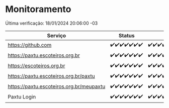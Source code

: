 # Monitoramento

Última verificação: 18/01/2024 20:06:00 -03

|Serviço|Status|Últimas 24h|
|---|---|---|
|https://github.com|<span title="2024-01-11: OK=24">✔️</span><span title="2024-01-12: OK=24">✔️</span><span title="2024-01-13: OK=24">✔️</span><span title="2024-01-14: OK=24">✔️</span><span title="2024-01-15: OK=24">✔️</span><span title="2024-01-16: OK=24">✔️</span><span title="2024-01-17: OK=23">✔️</span>|<span title="17/01/2024 20:07:00 -03 : 200">✔️</span><span title="17/01/2024 21:31:00 -03 : 200">✔️</span><span title="17/01/2024 22:48:00 -03 : 200">✔️</span><span title="17/01/2024 23:22:00 -03 : 200">✔️</span><span title="18/01/2024 00:07:00 -03 : 200">✔️</span><span title="18/01/2024 01:08:00 -03 : 200">✔️</span><span title="18/01/2024 02:06:00 -03 : 200">✔️</span><span title="18/01/2024 03:09:00 -03 : 200">✔️</span><span title="18/01/2024 04:06:00 -03 : 200">✔️</span><span title="18/01/2024 05:08:00 -03 : 200">✔️</span><span title="18/01/2024 06:06:00 -03 : 200">✔️</span><span title="18/01/2024 07:07:00 -03 : 200">✔️</span><span title="18/01/2024 08:04:00 -03 : 200">✔️</span><span title="18/01/2024 09:12:00 -03 : 200">✔️</span><span title="18/01/2024 10:09:00 -03 : 200">✔️</span><span title="18/01/2024 11:06:00 -03 : 200">✔️</span><span title="18/01/2024 12:06:00 -03 : 200">✔️</span><span title="18/01/2024 13:07:00 -03 : 200">✔️</span><span title="18/01/2024 14:05:00 -03 : 200">✔️</span><span title="18/01/2024 15:08:00 -03 : 200">✔️</span><span title="18/01/2024 16:03:00 -03 : 200">✔️</span><span title="18/01/2024 17:07:00 -03 : 200">✔️</span><span title="18/01/2024 18:04:00 -03 : 200">✔️</span><span title="18/01/2024 19:05:00 -03 : 200">✔️</span><span title="18/01/2024 20:06:00 -03 : 200">✔️</span>|
|https://paxtu.escoteiros.org.br|<span title="2024-01-11: OK=24">✔️</span><span title="2024-01-12: OK=24">✔️</span><span title="2024-01-13: OK=24">✔️</span><span title="2024-01-14: OK=24">✔️</span><span title="2024-01-15: OK=24">✔️</span><span title="2024-01-16: OK=24">✔️</span><span title="2024-01-17: OK=23">✔️</span>|<span title="17/01/2024 20:07:00 -03 : 200">✔️</span><span title="17/01/2024 21:31:00 -03 : 200">✔️</span><span title="17/01/2024 22:48:00 -03 : 200">✔️</span><span title="17/01/2024 23:22:00 -03 : 200">✔️</span><span title="18/01/2024 00:07:00 -03 : 200">✔️</span><span title="18/01/2024 01:08:00 -03 : 200">✔️</span><span title="18/01/2024 02:06:00 -03 : 200">✔️</span><span title="18/01/2024 03:09:00 -03 : 200">✔️</span><span title="18/01/2024 04:06:00 -03 : 200">✔️</span><span title="18/01/2024 05:08:00 -03 : 200">✔️</span><span title="18/01/2024 06:06:00 -03 : 200">✔️</span><span title="18/01/2024 07:07:00 -03 : 200">✔️</span><span title="18/01/2024 08:04:00 -03 : 200">✔️</span><span title="18/01/2024 09:12:00 -03 : 200">✔️</span><span title="18/01/2024 10:09:00 -03 : 200">✔️</span><span title="18/01/2024 11:06:00 -03 : 200">✔️</span><span title="18/01/2024 12:06:00 -03 : 200">✔️</span><span title="18/01/2024 13:07:00 -03 : 200">✔️</span><span title="18/01/2024 14:05:00 -03 : 200">✔️</span><span title="18/01/2024 15:08:00 -03 : 200">✔️</span><span title="18/01/2024 16:03:00 -03 : 200">✔️</span><span title="18/01/2024 17:07:00 -03 : 200">✔️</span><span title="18/01/2024 18:04:00 -03 : 200">✔️</span><span title="18/01/2024 19:05:00 -03 : 200">✔️</span><span title="18/01/2024 20:06:00 -03 : 200">✔️</span>|
|https://escoteiros.org.br|<span title="2024-01-11: OK=24">✔️</span><span title="2024-01-12: OK=24">✔️</span><span title="2024-01-13: OK=24">✔️</span><span title="2024-01-14: OK=24">✔️</span><span title="2024-01-15: OK=24">✔️</span><span title="2024-01-16: OK=24">✔️</span><span title="2024-01-17: OK=23">✔️</span>|<span title="17/01/2024 20:07:00 -03 : 200">✔️</span><span title="17/01/2024 21:31:00 -03 : 200">✔️</span><span title="17/01/2024 22:48:00 -03 : 200">✔️</span><span title="17/01/2024 23:22:00 -03 : 200">✔️</span><span title="18/01/2024 00:07:00 -03 : 200">✔️</span><span title="18/01/2024 01:08:00 -03 : 200">✔️</span><span title="18/01/2024 02:06:00 -03 : 200">✔️</span><span title="18/01/2024 03:09:00 -03 : 200">✔️</span><span title="18/01/2024 04:06:00 -03 : 200">✔️</span><span title="18/01/2024 05:08:00 -03 : 200">✔️</span><span title="18/01/2024 06:06:00 -03 : 200">✔️</span><span title="18/01/2024 07:07:00 -03 : 200">✔️</span><span title="18/01/2024 08:04:00 -03 : 200">✔️</span><span title="18/01/2024 09:12:00 -03 : 200">✔️</span><span title="18/01/2024 10:09:00 -03 : 200">✔️</span><span title="18/01/2024 11:06:00 -03 : 200">✔️</span><span title="18/01/2024 12:06:00 -03 : 200">✔️</span><span title="18/01/2024 13:07:00 -03 : 200">✔️</span><span title="18/01/2024 14:05:00 -03 : 200">✔️</span><span title="18/01/2024 15:08:00 -03 : 200">✔️</span><span title="18/01/2024 16:03:00 -03 : 200">✔️</span><span title="18/01/2024 17:07:00 -03 : 200">✔️</span><span title="18/01/2024 18:04:00 -03 : 200">✔️</span><span title="18/01/2024 19:05:00 -03 : 200">✔️</span><span title="18/01/2024 20:06:00 -03 : 200">✔️</span>|
|https://paxtu.escoteiros.org.br/paxtu|<span title="2024-01-11: OK=24">✔️</span><span title="2024-01-12: OK=24">✔️</span><span title="2024-01-13: OK=24">✔️</span><span title="2024-01-14: OK=24">✔️</span><span title="2024-01-15: OK=24">✔️</span><span title="2024-01-16: OK=24">✔️</span><span title="2024-01-17: OK=23">✔️</span>|<span title="17/01/2024 20:07:00 -03 : 200">✔️</span><span title="17/01/2024 21:31:00 -03 : 200">✔️</span><span title="17/01/2024 22:48:00 -03 : 200">✔️</span><span title="17/01/2024 23:22:00 -03 : 200">✔️</span><span title="18/01/2024 00:07:00 -03 : 200">✔️</span><span title="18/01/2024 01:08:00 -03 : 200">✔️</span><span title="18/01/2024 02:06:00 -03 : 200">✔️</span><span title="18/01/2024 03:09:00 -03 : 200">✔️</span><span title="18/01/2024 04:06:00 -03 : 200">✔️</span><span title="18/01/2024 05:08:00 -03 : 200">✔️</span><span title="18/01/2024 06:06:00 -03 : 200">✔️</span><span title="18/01/2024 07:07:00 -03 : 200">✔️</span><span title="18/01/2024 08:04:00 -03 : 200">✔️</span><span title="18/01/2024 09:12:00 -03 : 200">✔️</span><span title="18/01/2024 10:09:00 -03 : 200">✔️</span><span title="18/01/2024 11:06:00 -03 : 200">✔️</span><span title="18/01/2024 12:06:00 -03 : 200">✔️</span><span title="18/01/2024 13:07:00 -03 : 200">✔️</span><span title="18/01/2024 14:05:00 -03 : 200">✔️</span><span title="18/01/2024 15:08:00 -03 : 200">✔️</span><span title="18/01/2024 16:03:00 -03 : 200">✔️</span><span title="18/01/2024 17:07:00 -03 : 200">✔️</span><span title="18/01/2024 18:04:00 -03 : 200">✔️</span><span title="18/01/2024 19:05:00 -03 : 200">✔️</span><span title="18/01/2024 20:06:00 -03 : 200">✔️</span>|
|https://paxtu.escoteiros.org.br/meupaxtu|<span title="2024-01-11: OK=24">✔️</span><span title="2024-01-12: OK=24">✔️</span><span title="2024-01-13: OK=24">✔️</span><span title="2024-01-14: OK=24">✔️</span><span title="2024-01-15: OK=24">✔️</span><span title="2024-01-16: OK=24">✔️</span><span title="2024-01-17: OK=23">✔️</span>|<span title="17/01/2024 20:07:00 -03 : 200">✔️</span><span title="17/01/2024 21:31:00 -03 : 200">✔️</span><span title="17/01/2024 22:48:00 -03 : 200">✔️</span><span title="17/01/2024 23:22:00 -03 : 200">✔️</span><span title="18/01/2024 00:07:00 -03 : 200">✔️</span><span title="18/01/2024 01:08:00 -03 : 200">✔️</span><span title="18/01/2024 02:06:00 -03 : 200">✔️</span><span title="18/01/2024 03:09:00 -03 : 200">✔️</span><span title="18/01/2024 04:06:00 -03 : 200">✔️</span><span title="18/01/2024 05:08:00 -03 : 200">✔️</span><span title="18/01/2024 06:06:00 -03 : 200">✔️</span><span title="18/01/2024 07:07:00 -03 : 200">✔️</span><span title="18/01/2024 08:04:00 -03 : 200">✔️</span><span title="18/01/2024 09:12:00 -03 : 200">✔️</span><span title="18/01/2024 10:09:00 -03 : 200">✔️</span><span title="18/01/2024 11:06:00 -03 : 200">✔️</span><span title="18/01/2024 12:06:00 -03 : 200">✔️</span><span title="18/01/2024 13:07:00 -03 : 200">✔️</span><span title="18/01/2024 14:05:00 -03 : 200">✔️</span><span title="18/01/2024 15:08:00 -03 : 200">✔️</span><span title="18/01/2024 16:03:00 -03 : 200">✔️</span><span title="18/01/2024 17:07:00 -03 : 200">✔️</span><span title="18/01/2024 18:04:00 -03 : 200">✔️</span><span title="18/01/2024 19:05:00 -03 : 200">✔️</span><span title="18/01/2024 20:06:00 -03 : 200">✔️</span>|
|Paxtu Login|<span title="2024-01-11: OK=24">✔️</span><span title="2024-01-12: OK=24">✔️</span><span title="2024-01-13: OK=24">✔️</span><span title="2024-01-14: OK=24">✔️</span><span title="2024-01-15: OK=24">✔️</span><span title="2024-01-16: OK=24">✔️</span><span title="2024-01-17: OK=23">✔️</span>|<span title="17/01/2024 20:07:00 -03 : 200">✔️</span><span title="17/01/2024 21:31:00 -03 : 200">✔️</span><span title="17/01/2024 22:48:00 -03 : 200">✔️</span><span title="17/01/2024 23:22:00 -03 : 200">✔️</span><span title="18/01/2024 00:07:00 -03 : 200">✔️</span><span title="18/01/2024 01:08:00 -03 : 200">✔️</span><span title="18/01/2024 02:06:00 -03 : 200">✔️</span><span title="18/01/2024 03:09:00 -03 : 200">✔️</span><span title="18/01/2024 04:06:00 -03 : 200">✔️</span><span title="18/01/2024 05:08:00 -03 : 200">✔️</span><span title="18/01/2024 06:06:00 -03 : 200">✔️</span><span title="18/01/2024 07:07:00 -03 : 200">✔️</span><span title="18/01/2024 08:04:00 -03 : 200">✔️</span><span title="18/01/2024 09:12:00 -03 : 200">✔️</span><span title="18/01/2024 10:09:00 -03 : 200">✔️</span><span title="18/01/2024 11:06:00 -03 : 200">✔️</span><span title="18/01/2024 12:06:00 -03 : 200">✔️</span><span title="18/01/2024 13:07:00 -03 : 200">✔️</span><span title="18/01/2024 14:05:00 -03 : 200">✔️</span><span title="18/01/2024 15:08:00 -03 : 200">✔️</span><span title="18/01/2024 16:03:00 -03 : 200">✔️</span><span title="18/01/2024 17:07:00 -03 : 200">✔️</span><span title="18/01/2024 18:04:00 -03 : 200">✔️</span><span title="18/01/2024 19:05:00 -03 : 200">✔️</span><span title="18/01/2024 20:06:00 -03 : 200">✔️</span>|
